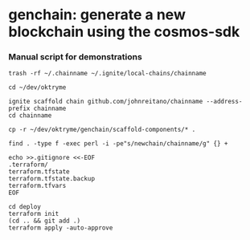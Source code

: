 # genchain: generate a new blockchain using the cosmos-sdk

### Manual script for demonstrations

```
trash -rf ~/.chainname ~/.ignite/local-chains/chainname

cd ~/dev/oktryme

ignite scaffold chain github.com/johnreitano/chainname --address-prefix chainname
cd chainname

cp -r ~/dev/oktryme/genchain/scaffold-components/* .

find . -type f -exec perl -i -pe"s/newchain/chainname/g" {} +

echo >>.gitignore <<-EOF
.terraform/
terraform.tfstate
terraform.tfstate.backup
terraform.tfvars
EOF

cd deploy
terraform init
(cd .. && git add .)
terraform apply -auto-approve
```
